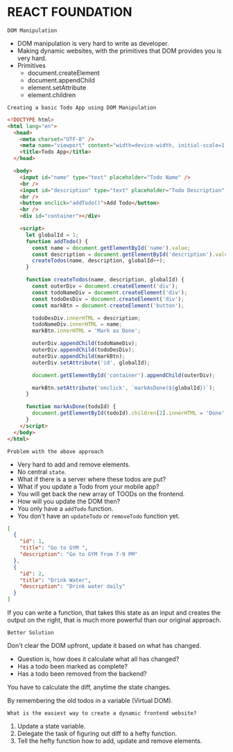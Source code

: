 # REACT FOUNDATION

`DOM Manipulation`

- DOM manipulation is very hard to write as developer.
- Making dynamic websites, with the primitives that DOM provides you is very hard.
- Primitives
  - document.createElement
  - document.appendChild
  - element.setAttribute
  - element.children

`Creating a basic Todo App using DOM Manipulation`

```html
<!DOCTYPE html>
<html lang="en">
  <head>
    <meta charset="UTF-8" />
    <meta name="viewport" content="width=device-width, initial-scale=1.0" />
    <title>Todo App</title>
  </head>

  <body>
    <input id="name" type="text" placeholder="Todo Name" />
    <br />
    <input id="description" type="text" placeholder="Todo Description" />
    <br />
    <button onclick="addTodo()">Add Todo</button>
    <br />
    <div id="container"></div>

    <script>
      let globalId = 1;
      function addTodo() {
        const name = document.getElementById('name').value;
        const description = document.getElementById('description').value;
        createTodos(name, description, globalId++);
      }

      function createTodos(name, description, globalId) {
        const outerDiv = document.createElement('div');
        const todoNameDiv = document.createElement('div');
        const todoDesDiv = document.createElement('div');
        const markBtn = document.createElement('button');

        todoDesDiv.innerHTML = description;
        todoNameDiv.innerHTML = name;
        markBtn.innerHTML = 'Mark as Done';

        outerDiv.appendChild(todoNameDiv);
        outerDiv.appendChild(todoDesDiv);
        outerDiv.appendChild(markBtn);
        outerDiv.setAttribute('id', globalId);

        document.getElementById('container').appendChild(outerDiv);

        markBtn.setAttribute('onclick', `markAsDone(${globalId})`);
      }

      function markAsDone(todoId) {
        document.getElementById(todoId).children[2].innerHTML = 'Done';
      }
    </script>
  </body>
</html>
```

`Problem with the above approach`

- Very hard to add and remove elements.
- No central `state`.
- What if there is a server where these todos are put?
- What if you update a Todo from your mobile app?
- You will get back the new array of TOODs on the frontend.
- How will you update the DOM then?
- You only have a `addTodo` function.
- You don't have an `updateTodo` or `removeTodo` function yet.

```json
[
  {
    "id": 1,
    "title": "Go to GYM ",
    "description": "Go to GYM from 7-9 PM"
  },
  {
    "id": 2,
    "title": "Drink Water",
    "description": "Drink water daily"
  }
]
```

If you can write a function, that takes this state as an input and creates the output on the right, that is much more powerful than our original approach.

`Better Solution`

Don't clear the DOM upfront, update it based on what has changed.

- Question is, how does it calculate what all has changed?
- Has a todo been marked as complete?
- Has a todo been removed from the backend?

You have to calculate the diff, anytime the state changes.

By remembering the old todos in a variable (Virtual DOM).

`What is the easiest way to create a dynamic frontend website?`

1. Update a state variable.
2. Delegate the task of figuring out diff to a hefty function.
3. Tell the hefty function how to add, update and remove elements.
